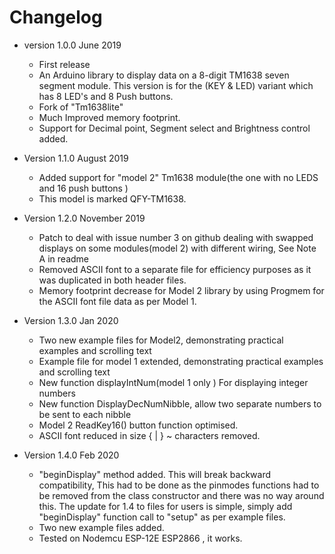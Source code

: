 # Changelog

* version 1.0.0 June 2019
	* First release 
	* An Arduino library to display data on a 8-digit TM1638 seven segment module. This version is for the (KEY & LED) variant which has 8 LED's and 8 Push buttons.
	* Fork of "Tm1638lite" 
	* Much Improved memory footprint.
	* Support for Decimal point, Segment select and Brightness control added.

* Version 1.1.0 August 2019
	* Added support for "model 2" Tm1638 module(the one with no LEDS and 16 push buttons )
	* This model is marked QFY-TM1638.

* Version 1.2.0 November 2019
	* Patch to deal with issue number 3 on github dealing 
	with swapped displays on some modules(model 2) with different wiring, See Note A in readme
	* Removed ASCII font to a separate file for efficiency purposes as it was duplicated in both header files.
	* Memory footprint decrease for Model 2 library by using Progmem for the ASCII font file data as per Model 1. 

* Version 1.3.0 Jan 2020
	* Two new example files for Model2, demonstrating practical examples and scrolling text
	* Example file for model 1 extended, demonstrating practical examples and scrolling text
	* New function displayIntNum(model 1 only ) For displaying integer numbers
	* New function  DisplayDecNumNibble,  allow two separate numbers to be sent to each nibble
	* Model 2 ReadKey16() button function optimised.
	* ASCII font reduced in size  { | } ~ characters removed. 
 
* Version 1.4.0 Feb 2020
	* "beginDisplay" method added. This will break backward compatibility, This had to be done as 
	the pinmodes functions had to be removed from  the class constructor  and there was no way around this. 
	The update for 1.4 to files for users is simple, simply add "beginDisplay" function call to  "setup" as
	per example files.  
	* Two new example files added.
	* Tested on Nodemcu ESP-12E ESP2866 , it works.
	
